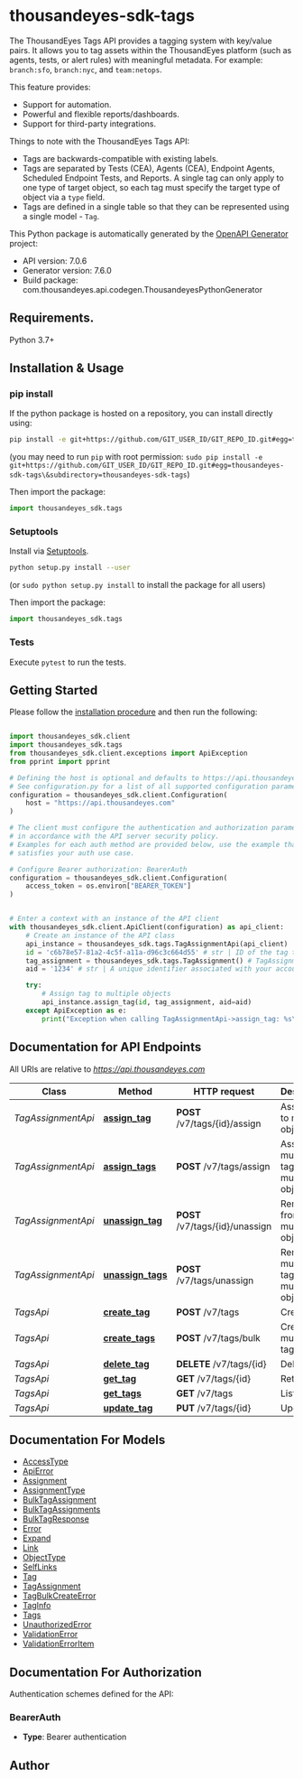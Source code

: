 # thousandeyes-sdk-tags
The ThousandEyes Tags API provides a tagging system with key/value pairs. It allows you to tag assets within the ThousandEyes platform (such as agents, tests, or alert rules) with meaningful metadata. For example: `branch:sfo`, `branch:nyc`, and `team:netops`.

This feature provides:

* Support for automation.
* Powerful and flexible reports/dashboards.
* Support for third-party integrations.

Things to note with the ThousandEyes Tags API:

* Tags are backwards-compatible with existing labels.
* Tags are separated by Tests (CEA), Agents (CEA), Endpoint Agents, Scheduled Endpoint Tests, and Reports. A single tag can only apply to one type of target object, so each tag must specify the target type of object via a `type` field.
* Tags are defined in a single table so that they can be represented using a single model - `Tag`.


This Python package is automatically generated by the [OpenAPI Generator](https://openapi-generator.tech) project:

- API version: 7.0.6
- Generator version: 7.6.0
- Build package: com.thousandeyes.api.codegen.ThousandeyesPythonGenerator

## Requirements.

Python 3.7+

## Installation & Usage
### pip install

If the python package is hosted on a repository, you can install directly using:

```sh
pip install -e git+https://github.com/GIT_USER_ID/GIT_REPO_ID.git#egg=thousandeyes-sdk-tags\&subdirectory=thousandeyes-sdk-tags
```
(you may need to run `pip` with root permission: `sudo pip install -e git+https://github.com/GIT_USER_ID/GIT_REPO_ID.git#egg=thousandeyes-sdk-tags\&subdirectory=thousandeyes-sdk-tags`)

Then import the package:
```python
import thousandeyes_sdk.tags
```

### Setuptools

Install via [Setuptools](http://pypi.python.org/pypi/setuptools).

```sh
python setup.py install --user
```
(or `sudo python setup.py install` to install the package for all users)

Then import the package:
```python
import thousandeyes_sdk.tags
```

### Tests

Execute `pytest` to run the tests.

## Getting Started

Please follow the [installation procedure](#installation--usage) and then run the following:

```python

import thousandeyes_sdk.client
import thousandeyes_sdk.tags
from thousandeyes_sdk.client.exceptions import ApiException
from pprint import pprint

# Defining the host is optional and defaults to https://api.thousandeyes.com
# See configuration.py for a list of all supported configuration parameters.
configuration = thousandeyes_sdk.client.Configuration(
    host = "https://api.thousandeyes.com"
)

# The client must configure the authentication and authorization parameters
# in accordance with the API server security policy.
# Examples for each auth method are provided below, use the example that
# satisfies your auth use case.

# Configure Bearer authorization: BearerAuth
configuration = thousandeyes_sdk.client.Configuration(
    access_token = os.environ["BEARER_TOKEN"]
)


# Enter a context with an instance of the API client
with thousandeyes_sdk.client.ApiClient(configuration) as api_client:
    # Create an instance of the API class
    api_instance = thousandeyes_sdk.tags.TagAssignmentApi(api_client)
    id = 'c6b78e57-81a2-4c5f-a11a-d96c3c664d55' # str | ID of the tag to associate
    tag_assignment = thousandeyes_sdk.tags.TagAssignment() # TagAssignment | 
    aid = '1234' # str | A unique identifier associated with your account group. You can retrieve your `AccountGroupId` from the `/account-groups` endpoint. Note that you must be assigned to the target account group. Specifying this parameter without being assigned to the target account group will result in an error response. (optional)

    try:
        # Assign tag to multiple objects
        api_instance.assign_tag(id, tag_assignment, aid=aid)
    except ApiException as e:
        print("Exception when calling TagAssignmentApi->assign_tag: %s\n" % e)

```

## Documentation for API Endpoints

All URIs are relative to *https://api.thousandeyes.com*

Class | Method | HTTP request | Description
------------ | ------------- | ------------- | -------------
*TagAssignmentApi* | [**assign_tag**](docs/TagAssignmentApi.md#assign_tag) | **POST** /v7/tags/{id}/assign | Assign tag to multiple objects
*TagAssignmentApi* | [**assign_tags**](docs/TagAssignmentApi.md#assign_tags) | **POST** /v7/tags/assign | Assign multiple tags to multiple objects
*TagAssignmentApi* | [**unassign_tag**](docs/TagAssignmentApi.md#unassign_tag) | **POST** /v7/tags/{id}/unassign | Remove tag from multiple objects
*TagAssignmentApi* | [**unassign_tags**](docs/TagAssignmentApi.md#unassign_tags) | **POST** /v7/tags/unassign | Remove multiple tags from multiple objects
*TagsApi* | [**create_tag**](docs/TagsApi.md#create_tag) | **POST** /v7/tags | Create tag
*TagsApi* | [**create_tags**](docs/TagsApi.md#create_tags) | **POST** /v7/tags/bulk | Create multiple tags
*TagsApi* | [**delete_tag**](docs/TagsApi.md#delete_tag) | **DELETE** /v7/tags/{id} | Delete tag
*TagsApi* | [**get_tag**](docs/TagsApi.md#get_tag) | **GET** /v7/tags/{id} | Retrieve tag
*TagsApi* | [**get_tags**](docs/TagsApi.md#get_tags) | **GET** /v7/tags | List tags
*TagsApi* | [**update_tag**](docs/TagsApi.md#update_tag) | **PUT** /v7/tags/{id} | Update tag


## Documentation For Models

 - [AccessType](docs/AccessType.md)
 - [ApiError](docs/ApiError.md)
 - [Assignment](docs/Assignment.md)
 - [AssignmentType](docs/AssignmentType.md)
 - [BulkTagAssignment](docs/BulkTagAssignment.md)
 - [BulkTagAssignments](docs/BulkTagAssignments.md)
 - [BulkTagResponse](docs/BulkTagResponse.md)
 - [Error](docs/Error.md)
 - [Expand](docs/Expand.md)
 - [Link](docs/Link.md)
 - [ObjectType](docs/ObjectType.md)
 - [SelfLinks](docs/SelfLinks.md)
 - [Tag](docs/Tag.md)
 - [TagAssignment](docs/TagAssignment.md)
 - [TagBulkCreateError](docs/TagBulkCreateError.md)
 - [TagInfo](docs/TagInfo.md)
 - [Tags](docs/Tags.md)
 - [UnauthorizedError](docs/UnauthorizedError.md)
 - [ValidationError](docs/ValidationError.md)
 - [ValidationErrorItem](docs/ValidationErrorItem.md)


<a id="documentation-for-authorization"></a>
## Documentation For Authorization


Authentication schemes defined for the API:
<a id="BearerAuth"></a>
### BearerAuth

- **Type**: Bearer authentication


## Author




